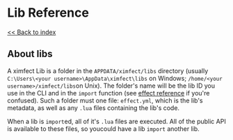 # Lib Reference

[<< Back to index](../index.md)

## About libs

A ximfect Lib is a folder in the `APPDATA/ximfect/libs` directory (usually
`C:\Users\<your username>\AppData\ximfect\libs` on Windows;
`/home/<your username>/ximfect/libs`on Unix). The folder's name will be the lib
ID you use in the CLI and in the `import` function (see
[effect reference](effecs.md) if you're confused). Such a folder must one file:
`effect.yml`, which is the lib's metadata, as well as any `.lua` files
containing the lib's code.

When a lib is `import`ed, all of it's `.lua` files are executed. All of the
public API is available to these files, so youcould have a lib `import` another
lib.
